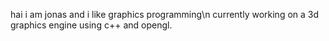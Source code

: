 hai i am jonas and i like graphics programming\n
currently working on a 3d graphics engine using c++ and opengl.
